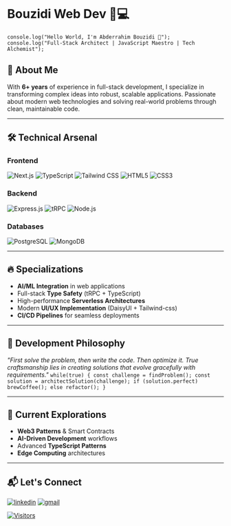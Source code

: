 # Bouzidi Web Dev 👨💻

`console.log("Hello World, I'm Abderrahim Bouzidi 👋");`  
`console.log("Full-Stack Architect | JavaScript Maestro | Tech Alchemist");`

## 🚀 About Me

With **6+ years** of experience in full-stack development, I specialize in transforming complex ideas into robust, scalable applications. Passionate about modern web technologies and solving real-world problems through clean, maintainable code.

---

## 🛠 Technical Arsenal

### **Frontend**

![Next.js](https://img.shields.io/badge/-Next.js-000000?style=for-the-badge&logoColor=white&logo=next.js) ![TypeScript](https://img.shields.io/badge/-TypeScript-3178C6?style=for-the-badge&logoColor=white&logo=typescript) ![Tailwind CSS](https://img.shields.io/badge/-Tailwind_CSS-38B2AC?style=for-the-badge&logoColor=white&logo=tailwind-css) ![HTML5](https://img.shields.io/badge/-HTML5-E34F26?style=for-the-badge&logoColor=white&logo=html5) ![CSS3](https://img.shields.io/badge/-CSS3-1572B6?style=for-the-badge&logoColor=white&logo=css3)

### **Backend**

![Express.js](https://img.shields.io/badge/-Express.js-000000?style=for-the-badge&logoColor=white&logo=express) ![tRPC](https://img.shields.io/badge/-tRPC-2596BE?style=for-the-badge&logoColor=white&logo=trpc) ![Node.js](https://img.shields.io/badge/-Node.js-339933?style=for-the-badge&logoColor=white&logo=node.js)

### **Databases**

![PostgreSQL](https://img.shields.io/badge/-PostgreSQL-336791?style=for-the-badge&logoColor=white&logo=postgresql) ![MongoDB](https://img.shields.io/badge/-MongoDB-47A248?style=for-the-badge&logoColor=white&logo=mongodb)

---

## 🔥 Specializations

-   **AI/ML Integration** in web applications
-   Full-stack **Type Safety** (tRPC + TypeScript)
-   High-performance **Serverless Architectures**
-   Modern **UI/UX Implementation** (DaisyUI + Tailwind-css)
-   **CI/CD Pipelines** for seamless deployments

---

## 🧠 Development Philosophy

_"First solve the problem, then write the code. Then optimize it. True craftsmanship lies in creating solutions that evolve gracefully with requirements."_
`while(true) {
  const challenge = findProblem();
  const solution = architectSolution(challenge);
  if (solution.perfect) brewCoffee();
  else refactor();
}`

---

## 🌱 Current Explorations

-   **Web3 Patterns** & Smart Contracts
-   **AI-Driven Development** workflows
-   Advanced **TypeScript Patterns**
-   **Edge Computing** architectures

---

## 📬 Let's Connect

[![linkedin](<https://img.shields.io/badge/LinkedIn%20(abderrahim%20(moum)%20bouzidi)-3178C6?style=for-the-badge>)](www.linkedin.com/in/abderrahim-bouzidi-310724195 "Abderrahim Bouzidi")
[![gmail](<https://img.shields.io/badge/LinkedIn%20(mbouzidi63@gmail.com)-3178C6?style=for-the-badge>)](mailto:mbouzidi63@gmail.com "mbouzidi63@gmail.com")

[![Visitors](https://api.visitorbadge.io/api/visitors?path=moumbou%2Fportfolio&label=Profile%20Views&countColor=%23263759)](https://visitorbadge.io/status?path=moumbou%2Fportfolio)
